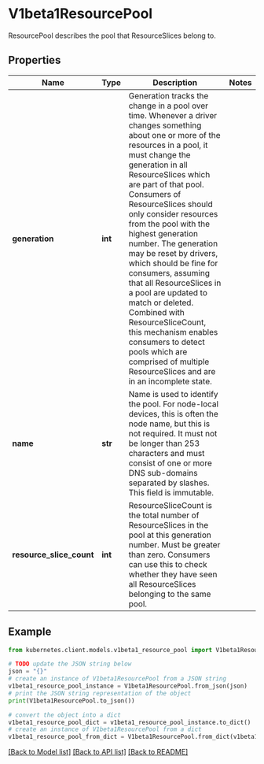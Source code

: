# V1beta1ResourcePool

ResourcePool describes the pool that ResourceSlices belong to.

## Properties

Name | Type | Description | Notes
------------ | ------------- | ------------- | -------------
**generation** | **int** | Generation tracks the change in a pool over time. Whenever a driver changes something about one or more of the resources in a pool, it must change the generation in all ResourceSlices which are part of that pool. Consumers of ResourceSlices should only consider resources from the pool with the highest generation number. The generation may be reset by drivers, which should be fine for consumers, assuming that all ResourceSlices in a pool are updated to match or deleted.  Combined with ResourceSliceCount, this mechanism enables consumers to detect pools which are comprised of multiple ResourceSlices and are in an incomplete state. | 
**name** | **str** | Name is used to identify the pool. For node-local devices, this is often the node name, but this is not required.  It must not be longer than 253 characters and must consist of one or more DNS sub-domains separated by slashes. This field is immutable. | 
**resource_slice_count** | **int** | ResourceSliceCount is the total number of ResourceSlices in the pool at this generation number. Must be greater than zero.  Consumers can use this to check whether they have seen all ResourceSlices belonging to the same pool. | 

## Example

```python
from kubernetes.client.models.v1beta1_resource_pool import V1beta1ResourcePool

# TODO update the JSON string below
json = "{}"
# create an instance of V1beta1ResourcePool from a JSON string
v1beta1_resource_pool_instance = V1beta1ResourcePool.from_json(json)
# print the JSON string representation of the object
print(V1beta1ResourcePool.to_json())

# convert the object into a dict
v1beta1_resource_pool_dict = v1beta1_resource_pool_instance.to_dict()
# create an instance of V1beta1ResourcePool from a dict
v1beta1_resource_pool_from_dict = V1beta1ResourcePool.from_dict(v1beta1_resource_pool_dict)
```
[[Back to Model list]](../README.md#documentation-for-models) [[Back to API list]](../README.md#documentation-for-api-endpoints) [[Back to README]](../README.md)


